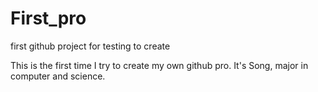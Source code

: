 # First_pro
first github project for testing to create

This is the first time I try to create my own github pro.
It's Song, major in computer and science.
